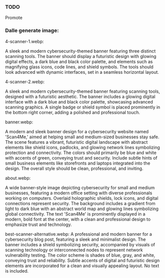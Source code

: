 ### TODO
Promote
### Dalle generate image:
4-scanner-1.webp:

A sleek and modern cybersecurity-themed banner featuring three distinct scanning tools. The banner should display a futuristic design with glowing digital effects, a dark blue and black color palette, and elements such as magnifying glass icons, code lines, and shield symbols. The tools should look advanced with dynamic interfaces, set in a seamless horizontal layout.

4-scanner-2.webp:

A sleek and modern cybersecurity-themed banner featuring scanning tools, designed with a futuristic aesthetic. The banner includes a glowing digital interface with a dark blue and black color palette, showcasing advanced scanning graphics. A single badge or shield symbol is placed prominently in the bottom right corner, adding a polished and professional touch.


banner.webp:

A modern and sleek banner design for a cybersecurity website named 'Scan4Me,' aimed at helping small and medium-sized businesses stay safe. The scene features a vibrant, futuristic digital landscape with abstract elements like shield icons, padlocks, and glowing network lines symbolizing protection and connectivity. The colors should primarily be blue and white with accents of green, conveying trust and security. Include subtle hints of small business elements like storefronts and laptops integrated into the design. The overall style should be clean, professional, and inviting.


about.webp:

A wide banner-style image depicting cybersecurity for small and medium businesses, featuring a modern office setting with diverse professionals working on computers. Overlaid holographic shields, lock icons, and digital connections represent security. The background includes a gradient from light to dark blue with an abstract world map and glowing lines symbolizing global connectivity. The text 'Scan4Me' is prominently displayed in a modern, bold font at the center, with a clean and professional design to emphasize trust and technology.

best-scanner-alternative.webp:
A professional and modern banner for a cybersecurity blog post, featuring a sleek and minimalist design. The banner includes a shield symbolizing security, accompanied by visuals of scanning technology or interconnected nodes to represent network vulnerability testing. The color scheme is shades of blue, gray, and white, conveying trust and reliability. Subtle accents of digital and futuristic design elements are incorporated for a clean and visually appealing layout. No text is included.
